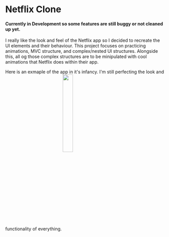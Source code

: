 # Netflix Clone

#### Currently in Development so some features are still buggy or not cleaned up yet.

I really like the look and feel of the Netflix app so I decided to recreate the UI elements and their behaviour. This project focuses on practicing animations, MVC structure, and complex/nested UI structures. Alongside this, all og those complex structures are to be minipulated with cool animations that Netflix does within their app.

Here is an exmaple of the app in it's infancy. I'm still perfecting the look and functionality of everything.
<a href="url"><img src="https://github.com/StevenWorrall/Netflix_Clone/Example.gif" align="center" height=25% width=25% ></a>
